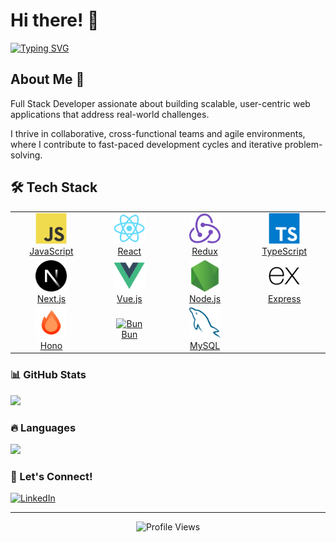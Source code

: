 # Hi there! 👋 

[![Typing SVG](https://readme-typing-svg.herokuapp.com?font=Fira+Code&pause=1000&color=2D9596&random=false&width=435&lines=Full+Stack+Developer;Open+to+Work+%F0%9F%92%BC)](https://git.io/typing-svg)

## About Me 🚀

Full Stack Developer assionate about building scalable, user-centric web applications that address real-world challenges. 

I thrive in collaborative, cross-functional teams and agile environments, where I contribute to fast-paced development cycles and iterative problem-solving.

## 🛠️ Tech Stack

<div align="left">

<table>
  <tr>
    <td align="center" width="150">
      <a href="https://developer.mozilla.org/en-US/docs/Web/JavaScript">
        <img src="https://raw.githubusercontent.com/devicons/devicon/master/icons/javascript/javascript-original.svg" width="50" height="50" alt="JavaScript" />
        <br>JavaScript
      </a>
    </td>
    <td align="center" width="150">
      <a href="https://reactjs.org/">
        <img src="https://raw.githubusercontent.com/devicons/devicon/master/icons/react/react-original.svg" width="50" height="50" alt="React" />
        <br>React
      </a>
    </td>
    <td align="center" width="150">
      <a href="https://redux.js.org">
        <img src="https://raw.githubusercontent.com/devicons/devicon/master/icons/redux/redux-original.svg" width="50" height="50" alt="Redux" />
        <br>Redux
      </a>
    </td>
    <td align="center" width="150">
      <a href="https://www.typescriptlang.org/">
        <img src="https://raw.githubusercontent.com/devicons/devicon/master/icons/typescript/typescript-original.svg" width="50" height="50" alt="TypeScript" />
        <br>TypeScript
      </a>
    </td>
  </tr>
  <tr>
    <td align="center" width="150">
      <a href="https://nextjs.org/">
        <img src="https://raw.githubusercontent.com/devicons/devicon/master/icons/nextjs/nextjs-original.svg" width="50" height="50" alt="Next.js" />
        <br>Next.js
      </a>
    </td>
    <td align="center" width="150">
      <a href="https://vuejs.org/">
        <img src="https://raw.githubusercontent.com/devicons/devicon/master/icons/vuejs/vuejs-original.svg" width="50" height="50" alt="Vue.js" />
        <br>Vue.js
      </a>
    </td>
    <td align="center" width="150">
      <a href="https://nodejs.org">
        <img src="https://raw.githubusercontent.com/devicons/devicon/master/icons/nodejs/nodejs-original.svg" width="50" height="50" alt="Node.js" />
        <br>Node.js
      </a>
    </td>
    <td align="center" width="150">
      <a href="https://expressjs.com">
        <img src="https://raw.githubusercontent.com/devicons/devicon/master/icons/express/express-original.svg" width="50" height="50" alt="Express" />
        <br>Express
      </a>
    </td>
  </tr>
  <tr>
    <td align="center" width="150">
      <a href="https://hono.dev">
        <img src="https://raw.githubusercontent.com/honojs/hono/main/docs/images/hono-logo.png" width="50" height="50" alt="Hono" />
        <br>Hono
      </a>
    </td>
    <td align="center" width="150">
      <a href="https://bun.sh">
        <img src="https://user-images.githubusercontent.com/709451/182802334-d9c42afe-f35d-4a7b-86ea-9985f73f20c3.png" width="50" height="50" alt="Bun" />
        <br>Bun
      </a>
    </td>
    <td align="center" width="150">
      <a href="https://www.mysql.com/">
        <img src="https://raw.githubusercontent.com/devicons/devicon/master/icons/mysql/mysql-original.svg" width="50" height="50" alt="MySQL" />
        <br>MySQL
      </a>
    </td>
  </tr>
</table>

</div>

### 📊 GitHub Stats

<!-- Comprehensive Stats Card --

<!-- Contributions by timeframe -->
<p align="left">
  
  <img width="48%" src="https://github-readme-streak-stats.herokuapp.com/?user=marisiromanillos&theme=tokyonight&include_all_commits=true&count_private=true" />
</p>


### 🔥 Languages

<p align="left">
  <img width="48%" src="https://github-readme-stats.vercel.app/api/top-langs/?username=marisiromanillos&layout=compact&theme=tokyonight&count_private=true" />
</p>


### 🤝 Let's Connect!

<div align="left">
  
[![LinkedIn](https://img.shields.io/badge/LinkedIn-0077B5?style=for-the-badge&logo=linkedin&logoColor=white)](https://www.linkedin.com/in/marisi-romanillos/)


</div>

---
<div align="center">
<img src="https://komarev.com/ghpvc/?username=marisiromanillos&color=blueviolet" alt="Profile Views" />
</div>
